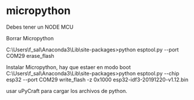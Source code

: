 # micropython

Debes tener un NODE MCU

Borrar Micropython

C:\Users\f_sal\Anaconda3\Lib\site-packages>python esptool.py --port COM29 erase_flash

Instalar Micropython, hay que estaer en modo boot
C:\Users\f_sal\Anaconda3\Lib\site-packages>python esptool.py --chip esp32 --port COM29 write_flash -z 0x1000 esp32-idf3-20191220-v1.12.bin

usar uPyCraft para cargar los archivos de python.
